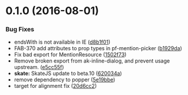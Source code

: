 <a name="0.1.0"></a>
# 0.1.0 (2016-08-01)


### Bug Fixes

* endsWith is not available in IE ([d8b1f01](https://bitbucket.org/atlassian/atlaskit/commits/d8b1f01))
* FAB-370 add attributes to prop types in pf-mention-picker ([b1929da](https://bitbucket.org/atlassian/atlaskit/commits/b1929da))
* Fix bad export for MentionResource ([1502f73](https://bitbucket.org/atlassian/atlaskit/commits/1502f73))
* Remove broken export from ak-inline-dialog, and prevent usage upstream. ([e5cc55f](https://bitbucket.org/atlassian/atlaskit/commits/e5cc55f))
* **skate:** SkateJS update to beta.10 ([620034a](https://bitbucket.org/atlassian/atlaskit/commits/620034a))
* remove dependency to popper ([5e19bbe](https://bitbucket.org/atlassian/atlaskit/commits/5e19bbe))
* target for alignment fix ([20d6cc2](https://bitbucket.org/atlassian/atlaskit/commits/20d6cc2))



